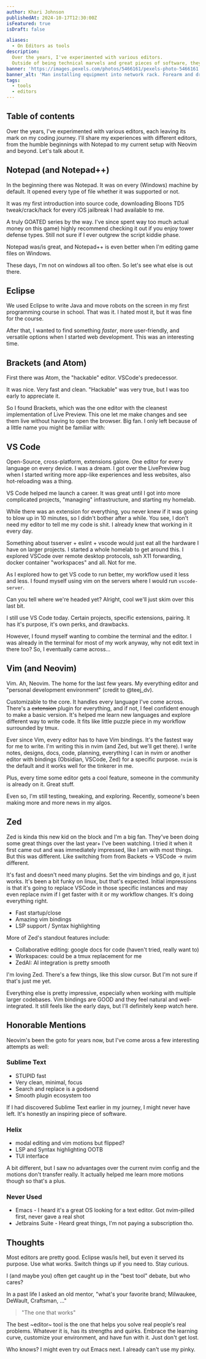 ```yaml
---
author: Khari Johnson
publishedAt: 2024-10-17T12:30:00Z
isFeatured: true
isDraft: false

aliases:
  - On Editors as tools
description:
  Over the years, I've experimented with various editors.
  Outside of being technical marvels and great pieces of software, they have played  large part in developing the workflow and mindset I have today. I think there's something to learn in the experience for all of them.
banner: 'https://images.pexels.com/photos/5466161/pexels-photo-5466161.jpeg'
banner_alt: 'Man installing equipment into network rack. Forearm and drill in the foreground. Cabling and another person doing the same in the background.'
tags:
  - tools
  - editors
---
```


## Table of contents

Over the years, I've experimented with various editors, each leaving its mark on my coding journey. I'll share my experiences with different editors, from the humble beginnings with Notepad to my current setup with Neovim and beyond. Let's talk about it.

## Notepad (and Notepad++)

In the beginning there was Notepad. It was on every (Windows) machine by default. It opened every type of file whether it was supported or not.

It was my first introduction into source code, downloading Bloons TD5 tweak/crack/hack for every iOS jailbreak I had available to me.

A truly GOATED series by the way. I've since spent way too much actual money on this game) highly recommend checking it out if you enjoy tower defense types. Still not sure if I ever outgrew the script kiddie phase.

Notepad was/is great, and Notepad++ is even better when I'm editing game files on Windows.

These days, I'm not on windows all too often. So let's see what else is out there.

## Eclipse

We used Eclipse to write Java and move robots on the screen in my first programming course in school. That was it. I hated most it, but it was fine for the course.

After that, I wanted to find something _faster_, more user-friendly, and versatile options when I started web development. This was an interesting time.

## Brackets (and Atom)

First there was Atom, the "hackable" editor. VSCode's predecessor.

It was nice. Very fast and clean. "Hackable" was very true, but I was too early to appreciate it.

So I found Brackets, which was the one editor with the cleanest implementation of Live Preview. This one let me make changes and see them live without having to open the browser. Big fan. I only left because of a little name you might be familiar with:

## VS Code

Open-Source, cross-platform, extensions galore. One editor for every language on every device. I was a dream. I got over the LivePreview bug when I started writing more app-like experiences and less websites, also hot-reloading was a thing.

VS Code helped me launch a career. It was great until I got into more complicated projects, "managing" infrastructure, and starting my homelab.

While there was an extension for everything, you never knew if it was going to blow up in 10 minutes, so I didn't bother after a while. You see, I don't need my editor to tell me my code is shit. I already knew that working in it every day.

Something about tsserver + eslint + vscode would just eat all the hardware I have on larger projects. I started a whole homelab to get around this. I explored VSCode over remote desktop protocols, ssh X11 forwarding, docker container "workspaces" and all. Not for me.

As I explored how to get VS code to run better, my workflow used it less and less. I found myself using vim on the servers where I would run `vscode-server`.

Can you tell where we're headed yet? Alright, cool we'll just skim over this last bit.

I still use VS Code today. Certain projects, specific extensions, pairing. It has it's purpose, it's own perks, and drawbacks.

However, I found myself wanting to combine the terminal and the editor. I was already in the terminal for most of my work anyway, why not edit text in there too? So, I eventually came across...

## Vim (and Neovim)

Vim. Ah, Neovim. The home for the last few years. My everything editor and "personal development environment" (credit to @teej_dv).

Customizable to the core. It handles every language I've come across. There's a ~~extension~~ plugin for everything, and if not, I feel confident enough to make a basic version. It's helped me learn new languages and explore different way to write code. It fits like little puzzle piece in my workflow surrounded by tmux.

Ever since Vim, every editor has to have Vim bindings. It's the fastest way for me to write. I'm writing this in nvim (and Zed, but we'll get there).
I write notes, designs, docs, code, planning, everything I can in nvim or another editor with bindings (Obsidian, VSCode, Zed) for a specific purpose.
`nvim` is the default and it works well for the tinkerer in me.

Plus, every time some editor gets a cool feature, someone in the community is already on it. Great stuff.

Even so, I'm still testing, tweaking, and exploring. Recently, someone's been making more and more news in my algos.

## Zed

Zed is kinda this new kid on the block and I'm a big fan. They've been doing some great things over the last year+ I've been watching. I tried it when it first came out and was immediately impressed, like I am with most things. But this was different. Like switching from from Backets -> VSCode -> nvim different.

It's fast and doesn't need many plugins. Set the vim bindings and go, it just works. It's been a bit funky on linux, but that's expected. Initial impressions is that it's going to replace VSCode in those specific instances and may even replace nvim if I get faster with it or my workflow changes. It's doing everything right.

- Fast startup/close
- Amazing vim bindings
- LSP support / Syntax highlighting

More of Zed's standout features include:

- Collaborative editing: google docs for code (haven't tried, really want to)
- Workspaces: could be a tmux replacement for me
- ZedAI: AI integration is pretty smooth


I'm loving Zed. There's a few things, like this slow cursor. But I'm not sure if that's just me yet.

Everything else is pretty impressive, especially when working with multiple larger codebases. Vim bindings are GOOD and they feel natural and well-integrated. It still feels like the early days, but I'll definitely keep watch here.

## Honorable Mentions

Neovim's been the goto for years now, but I've come aross a few interesting attempts as well:

### Sublime Text
- STUPID fast
- Very clean, minimal, focus
- Search and replace is a godsend
- Smooth plugin ecosystem too

If I had discovered Sublime Text earlier in my journey, I might never have left. It's honestly an inspiring piece of software.

### Helix
- modal editing and vim motions but flipped?
- LSP and Syntax highlighting OOTB
- TUI interface

A bit different, but I saw no advantages over the current nvim config and the motions don't transfer really. It actually helped me learn more motions though so that's a plus.

### Never Used

- Emacs - I heard it's a great OS looking for a text editor. Got nvim-pilled first, never gave a real shot
- Jetbrains Suite - Heard great things, I'm not paying a subscription tho.

## Thoughts

Most editors are pretty good. Eclipse was/is hell, but even it served its purpose. Use what works. Switch things up if you need to. Stay curious.

I (and maybe you) often get caught up in the "best tool" debate, but who cares?

In a past life I asked an old mentor, "what's your favorite brand; Milwaukee, DeWault, Craftsman, ..."

> "The one that works"

The best ~editor~ tool is the one that helps you solve real people's real problems. Whatever it is, has its strengths and quirks. Embrace the learning curve, customize your environment, and have fun with it. Just don't get lost.

Who knows? I might even try out Emacs next. I already can't use my pinky.
